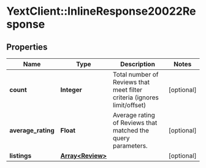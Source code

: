 # YextClient::InlineResponse20022Response

## Properties
Name | Type | Description | Notes
------------ | ------------- | ------------- | -------------
**count** | **Integer** | Total number of Reviews that meet filter criteria (ignores limit/offset) | [optional] 
**average_rating** | **Float** | Average rating of Reviews that matched the query parameters. | [optional] 
**listings** | [**Array&lt;Review&gt;**](Review.md) |  | [optional] 


